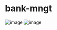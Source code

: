 # bank-mngt
![image](https://github.com/user-attachments/assets/8491b0e3-e599-4bcb-a2b0-5d34b5f5a4dd)
![image](https://github.com/user-attachments/assets/a4aa580b-ebfa-4398-9148-289ef977c8d8)
